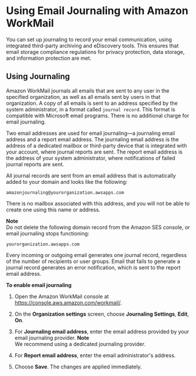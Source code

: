 # Using Email Journaling with Amazon WorkMail<a name="journaling_overview"></a>

You can set up journaling to record your email communication, using integrated third\-party archiving and eDiscovery tools\. This ensures that email storage compliance regulations for privacy protection, data storage, and information protection are met\.

## Using Journaling<a name="using_journaling"></a>

Amazon WorkMail journals all emails that are sent to any user in the specified organization, as well as all emails sent by users in that organization\. A copy of all emails is sent to an address specified by the system administrator, in a format called `journal record`\. This format is compatible with Microsoft email programs\. There is no additional charge for email journaling\.

Two email addresses are used for email journaling—a journaling email address and a report email address\. The journaling email address is the address of a dedicated mailbox or third\-party device that is integrated with your account, where journal reports are sent\. The report email address is the address of your system administrator, where notifications of failed journal reports are sent\. 

All journal records are sent from an email address that is automatically added to your domain and looks like the following: 

```
amazonjournaling@yourorganization.awsapps.com
```

 There is no mailbox associated with this address, and you will not be able to create one using this name or address\. 

**Note**  
Do not delete the following domain record from the Amazon SES console, or email journaling stops functioning:  

```
yourorganization.awsapps.com
```

Every incoming or outgoing email generates one journal record, regardless of the number of recipients or user groups\. Email that fails to generate a journal record generates an error notification, which is sent to the report email address\.

**To enable email journaling**

1. Open the Amazon WorkMail console at [https://console\.aws\.amazon\.com/workmail/](https://console.aws.amazon.com/workmail/)\.

1. On the **Organization settings** screen, choose **Journaling Settings**, **Edit**, **On**\.

1. For **Journaling email address**, enter the email address provided by your email journaling provider\.
**Note**  
We recommend using a dedicated journaling provider\.

1. For **Report email address**, enter the email administrator's address\.

1. Choose **Save**\. The changes are applied immediately\.
